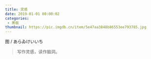 ```yaml
---
title: 灵感
date: 2019-01-01 00:00:02
categories:
 - 黑板
thumbnail: https://pic.imgdb.cn/item/5e47aa3848b86553ee793785.jpg
---
```


图 / あらゐけいいち

> 写作灵感，读作脑洞。

<!--more-->